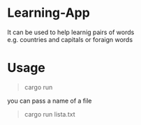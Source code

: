 # Learning-App
It can be used to help learnig  pairs of words\
e.g. countries and capitals or foraign words

# Usage
>cargo run

you can pass a name of a file

>cargo run lista.txt
